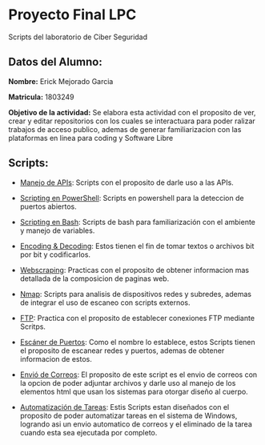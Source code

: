 # Proyecto Final LPC
Scripts del laboratorio de Ciber Seguridad

## **Datos del Alumno:**

**Nombre:** Erick Mejorado Garcia

**Matricula:** 1803249

**Objetivo de la actividad:** Se elabora esta actividad con el proposito de ver, crear y editar repositorios con los cuales se interactuara para poder ralizar trabajos de acceso publico, ademas de generar familiarizacion con las plataformas en linea para coding y Software Libre


## **Scripts:**
- [Manejo de APIs](Manejo_Api/): Scripts con el proposito de darle uso a las APIs.

- [Scripting en PowerShell](Pwsh_Scripts/): Scripts en powershell para la deteccion de puertos abiertos.

- [Scripting en Bash](Bash_Scripts/): Scripts de bash para familiarización con el ambiente y manejo de variables.

- [Encoding & Decoding](Encoding_Decoding/): Estos tienen el fin de tomar textos o archivos bit por bit y codificarlos.

- [Webscraping](Web_Scrapping/): Practicas con el proposito de obtener informacion mas detallada de la composicion de paginas web.

- [Nmap](Nmap/): Scripts para analisis de dispositivos redes y subredes, ademas de integrar el uso de escaneo con scripts externos.

- [FTP](FTP/): Practica con el proposito de establecer conexiones FTP mediante Scritps.

- [Escáner de Puertos](Escaner_Puertos/): Como el nombre lo establece, estos Scripts tienen el proposito de escanear redes y puertos, ademas de obtener informacion de estos.

- [Envió de Correos](Correos/): El proposito de este script es el envio de correos con la opcion de poder adjuntar archivos y darle uso al manejo de los elementos html que usan los sistemas para otorgar diseño al cuerpo.

- [Automatización de Tareas](Automatizacion/): Estis Scripts estan diseñados con el proposito de poder automatizar tareas en el sistema de Windows, logrando asi un envio automatico de correos y el eliminado de la tarea cuando esta sea ejecutada por completo.
